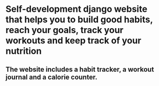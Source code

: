 # Self-development django website that helps you to build good habits, reach your goals, track your workouts and keep track of your nutrition
## The website includes a habit tracker, a workout journal and a calorie counter.

